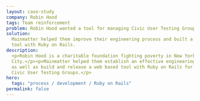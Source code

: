 ```yaml
---
layout: case-study
company: Robin Hood
tags: Team reinforcement
problem: Robin Hood wanted a tool for managing Civic User Testing Groups.
solution:
  Mainmatter helped them improve their engineering process and built a web based
  tool with Ruby on Rails.
description:
  <p>Robin Hood is a charitable foundation fighting poverty in New York
  City.</p><p>Mainmatter helped them establish an effective engineering process
  as well as build and release a web based tool with Ruby on Rails for managing
  Civic User Testing Groups.</p>
hero:
  tags: "process / development / Ruby on Rails"
permalink: false
---
```

